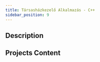 ```yaml
---
title: Társasházkezelő Alkalmazás - C++
sidebar_position: 9
---
```


## Description


## Projects Content